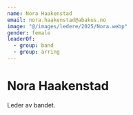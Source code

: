 ```yaml
---
name: Nora Haakenstad
email: nora.haakenstad@abakus.no
image: "@/images/ledere/2025/Nora.webp"
gender: female
leaderOf:
  - group: band
  - group: arring
---
```


# Nora Haakenstad

Leder av bandet.
